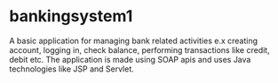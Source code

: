 # bankingsystem1
A basic application for managing bank related activities e.x creating account, logging in, check balance, performing transactions like credit, debit etc.
The application is made using SOAP apis and uses Java technologies like JSP and Servlet.
